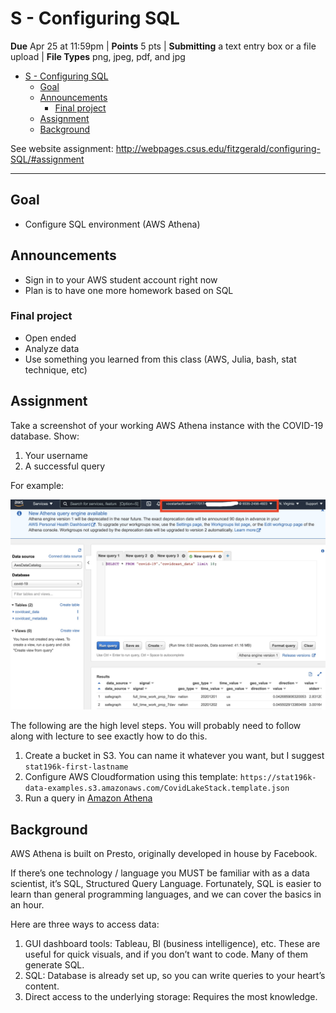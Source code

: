 # S - Configuring SQL

**Due** Apr 25 at 11:59pm  | **Points** 5 pts | **Submitting** a text entry box or a file upload | **File Types** png, jpeg, pdf, and jpg
- [S - Configuring SQL](#s---configuring-sql)
  - [Goal](#goal)
  - [Announcements](#announcements)
    - [Final project](#final-project)
  - [Assignment](#assignment)
  - [Background](#background)

See website assignment: http://webpages.csus.edu/fitzgerald/configuring-SQL/#assignment

---

## Goal

- Configure SQL environment (AWS Athena)

## Announcements

- Sign in to your AWS student account right now
- Plan is to have one more homework based on SQL

### Final project

- Open ended
- Analyze data
- Use something you learned from this class (AWS, Julia, bash, stat technique, etc)

## Assignment

Take a screenshot of your working AWS Athena instance with the COVID-19 database. Show:

1. Your username
2. A successful query

For example:

![athena_covid](./readme-resources/Inkedathena_covid_LI.jpg)

The following are the high level steps. You will probably need to follow along
with lecture to see exactly how to do this.

1. Create a bucket in S3. You can name it whatever you want, but I suggest `stat196k-first-lastname`
2. Configure AWS Cloudformation using this template: `https://stat196k-data-examples.s3.amazonaws.com/CovidLakeStack.template.json`
3. Run a query in [Amazon Athena](https://console.aws.amazon.com/athena/home?force&region=us-east-1#query)

## Background

AWS Athena is built on Presto, originally developed in house by Facebook.

If there’s one technology / language you MUST be familiar with as a data scientist, it’s SQL, Structured Query Language. Fortunately, SQL is easier to learn than general programming languages, and we can cover the basics in an hour.

Here are three ways to access data:

1. GUI dashboard tools: Tableau, BI (business intelligence), etc. These are useful for quick visuals, and if you don’t want to code. Many of them generate SQL.
2. SQL: Database is already set up, so you can write queries to your heart’s content.
3. Direct access to the underlying storage: Requires the most knowledge.
